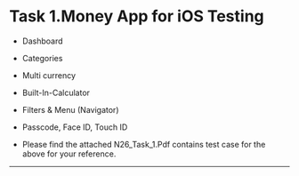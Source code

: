 # Task 1.Money App for iOS Testing	#	

* Dashboard 
* Categories 
* Multi currency
* Built-In-Calculator
* Filters & Menu (Navigator)
* Passcode, Face ID, Touch ID

* Please find the attached N26_Task_1.Pdf contains test case for the above for your reference. 
----------------------------------------------------------------------------------------------
